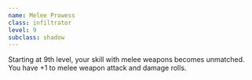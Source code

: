 ```yaml
---
name: Melee Prowess
class: infiltrator
level: 9
subclass: shadow
---
```

Starting at 9th level, your skill with melee weapons becomes unmatched. You have +1 to melee weapon attack and damage rolls.
